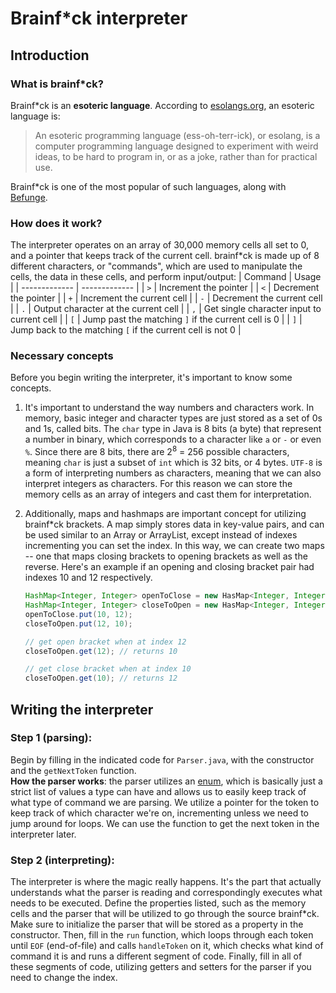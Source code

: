 # Brainf*ck interpreter
## Introduction
### What is brainf*ck?  
Brainf*ck is an **esoteric language**. According to [esolangs.org](https://esolangs.org/wiki/Esoteric_programming_language), an esoteric language is:
> An esoteric programming language (ess-oh-terr-ick), or esolang, is a computer programming language designed to experiment with weird ideas, to be hard to program in, or as a joke, rather than for practical use.  

Brainf*ck is one of the most popular of such languages, along with [Befunge](https://en.wikipedia.org/wiki/Befunge).  
### How does it work?
The interpreter operates on an array of 30,000 memory cells all set to 0, and a pointer that keeps track of the current cell. brainf*ck is made up of 8 different characters, or "commands", which are used to manipulate the cells, the data in these cells, and perform input/output:
| Command       | Usage         |
| ------------- | ------------- |
| `>`  | Increment the pointer  |
| `<`  | Decrement the pointer  |
| `+`  | Increment the current cell  |
| `-`  | Decrement the current cell  |
| `.`  | Output character at the current cell  |
| `,`  | Get single character input to current cell  |
| `[` | Jump past the matching `]` if the current cell is 0 |
| `]` | Jump back to the matching `[` if the current cell is not 0 |

### Necessary concepts
Before you begin writing the interpreter, it's important to know some concepts.
1. It's important to understand the way numbers and characters work. In memory, basic integer and character types are just stored as a set of 0s and 1s, called bits. The `char` type in Java is 8 bits (a byte) that represent a number in binary, which corresponds to a character like `a` or `-` or even `%`. Since there are 8 bits, there are 2<sup>8</sup> = 256 possible characters, meaning `char` is just a subset of `int` which is 32 bits, or 4 bytes. `UTF-8` is a form of interpreting numbers as characters, meaning that we can also interpret integers as characters. For this reason we can store the memory cells as an array of integers and cast them for interpretation.  

2. Additionally, maps and hashmaps are important concept for utilizing brainf*ck brackets. A map simply stores data in key-value pairs, and can be used similar to an Array or ArrayList, except instead of indexes incrementing you can set the index. In this way, we can create two maps -- one that maps closing brackets to opening brackets as well as the reverse. Here's an example if an opening and closing bracket pair had indexes 10 and 12 respectively.
    ```java
    HashMap<Integer, Integer> openToClose = new HasMap<Integer, Integer>();
    HashMap<Integer, Integer> closeToOpen = new HasMap<Integer, Integer>();
    openToClose.put(10, 12);
    closeToOpen.put(12, 10);

    // get open bracket when at index 12
    closeToOpen.get(12); // returns 10

    // get close bracket when at index 10
    closeToOpen.get(10); // returns 12
    ```

## Writing the interpreter
### Step 1 (parsing):
Begin by filling in the indicated code for `Parser.java`, with the constructor and the `getNextToken` function.  
**How the parser works**: the parser utilizes an [enum](https://docs.oracle.com/javase/tutorial/java/javaOO/enum.html), which is basically just a strict list of values a type can have and allows us to easily keep track of what type of command we are parsing. We utilize a pointer for the token to keep track of which character we're on, incrementing unless we need to jump around for loops. We can use the function to get the next token in the interpreter later.

### Step 2 (interpreting):
The interpreter is where the magic really happens. It's the part that actually understands what the parser is reading and correspondingly executes what needs to be executed. Define the properties listed, such as the memory cells and the parser that will be utilized to go through the source brainf*ck. Make sure to initialize the parser that will be stored as a property in the constructor. Then, fill in the `run` function, which loops through each token until `EOF` (end-of-file) and calls `handleToken` on it, which checks what kind of command it is and runs a different segment of code. Finally, fill in all of these segments of code, utilizing getters and setters for the parser if you need to change the index.

